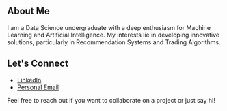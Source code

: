 ## About Me

I am a Data Science undergraduate with a deep enthusiasm for Machine Learning and Artificial Intelligence. My interests lie in developing innovative solutions, particularly in Recommendation Systems and Trading Algorithms.

## Let's Connect

- [LinkedIn](https://www.linkedin.com/in/binhminh11/)
- [Personal Email](tr.binhminh11@gmail.com)

Feel free to reach out if you want to collaborate on a project or just say hi!
```` ▋
